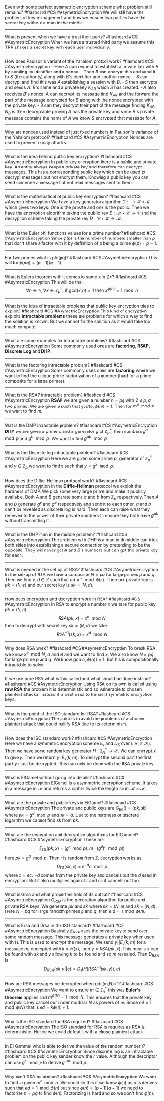 Even with some perfect symmetric encryption scheme what problem still remains? #flashcard #CS #AsymetricEncryption
	We will still have the problem of key management and how we ensure two parties have the secret key without a man in the middle.

---
What is present when we have a trust their party? #flashcard #CS #AsymetricEncryption
	When we have a trusted third party we assume this TPP shakes a secret key with each user individually.

---
How does Paulson's variant of the Yahalom protcol work? #flashcard #CS #AsymetricEncryption 
	- Here $A$ can request to establish a private key with $B$ by sending its identifier and a nonce. 
	- Then $B$ can encrypt this and send it to $S$ (the authority) along with $B$'s identifier and another nonce. 
	- $S$ can decrypt and find this was $A$ establishing a session with $B$. 
	- $S$ then encrypts and sends $A$: $B$'s name and a private key $K_{AB}$ which $S$ has created.
	- $A$ also receives $B$'s nonce. A can decrypt its message find $K_{AB}$ and the forward the part of the message encrypted for $B$ along with the nonce encrypted with the private key.
	- $B$ can they decrypt their part of the message finding $K_{AB}$, $N_B$ is then decryptable proving $A$ has the private key and since $B$'s private message contains the name of $A$ we know $S$ encrypted that message for $A$.

---
Why are nonces used instead of just fixed numbers in Paulson's variance of the Yahalom protocol? #flashcard #CS #AsymetricEncryption 
	Nonces are used to prevent replay attacks.

---
What is the idea behind public key encryption? #flashcard #CS #AsymetricEncryption 
	In public key encryption there is a public and private key. An entity always keeps a private key and therefore can decrypt messages. This has a corresponding public key which can be used to decrypt messages but not encrypt them. Knowing a public key you can send someone a message but not read messages sent to them.

---
What is the mathematical of public key encryption? #flashcard #CS #AsymetricEncryption 
	We have a key generator algorithm $G:\to\mathcal K\times\mathcal K$ which gives two keys. One is the private and one is the public. Then we have the encryption algorithm taking the public key $E:\mathcal M\times\mathcal K\to \mathcal C$ and the decryption scheme taking the private key $D:\mathcal C\times \mathcal K\to\mathcal M$.

---
What is the Euler phi functions values for a prime number? #flashcard #CS #AsymetricEncryption 
	Since $\phi(p)$ is the number of numbers smaller than $p$ that don't share a factor with it by definition of $p$ being a prime $\phi(p)=p-1$.

---
For two primes what is phi(pq)? #flashcard #CS #AsymetricEncryption 
	This will be $\phi(pq)=(p-1)(q-1)$

---
What is Eulers theorem with it comes to some x in Z*? #flashcard #CS #AsymetricEncryption 
	This will be that $$\forall n\in\mathbb N,\forall x\in \mathbb Z_p^*,\text{ if gcd}(x,n)=1\text{ then }x^{\phi(n)}=1\mod n$$

---
What is the idea of intractable problems that public key encryption tries to exploit? #flashcard #CS #AsymetricEncryption 
	This kind of encryption exploits **intractable problems** these are problems for which a way to find the solution is known. But we cannot fin the solution as it would take too much compute.

---
What are some examples for intractable problems? #flashcard #CS #AsymetricEncryption 
	Some commonly used ones are **factoring**, **RSAP**, **Discrete Log** and **DHP**.

---
What is the factoring intractable problem? #flashcard #CS #AsymetricEncryption 
	Some commonly uses ones are **factoring** where we want to find the unique prime factorization of a number (hard for a prime composite for a large primes).

---
What is the RSAP intractable problem? #flashcard #CS #AsymetricEncryption 
  **RSAP** we are given a number $n=pq$ with $2\le p,q$ two primes. We are given $e$ such that $gcd(e,\phi(n))=1$. Then for $m^e\mod n$ we want to find $m$.

---
Wat is the DMP intractable problem? #flashcard #CS #AsymetricEncryption 
	**DHP** we are given a prime $p$ and a generator $g$ of $\mathbb Z_p^*$, then numbers $g^a\mod p$ and $g^b\mod p$. We want to find $g^{ab}\mod p$.

---
What is the Discrete log intractable problem? #flashcard #CS #AsymetricEncryption 
	Here we are given some prime $p$, generator of $\mathbb Z_p^*$ and $y\in\mathbb Z_p$ we want to find $x$ such that $y=g^x\mod p$.

---
How does the Diffie-Hellman protocol work? #flashcard #CS #AsymetricEncryption 
	In the **Diffie-Hellman** protocol we exploit the hardness of DMP. We pick some very large prime and make it publicly available. Both $A$ and $B$ generate some $a$ and $b$ from $\mathbb Z_p$ respectively. Then $A$ and $B$ generate $g^a$ and $g^b$ respectively and send it to each other. $a$ and $b$ can't be revealed as discrete log is hard. Then each can raise what they received to the power of their private numbers to ensure they both have $g^{ab}$ without transmitting it.

---
What is the DHP man in the middle problem? #flashcard #CS #AsymetricEncryption 
	The problem with DHP is a man in th middle can trick both sides into establishing a secure connection by pretending to be the opposite. They will never get $A$ and $B$'s numbers but can get the private key for each.

---
What is needed in the set up of RSA? #flashcard #CS #AsymetricEncryption 
	In the set-up of RSA we have a composite $N=pq$ for large primes $p$ and $q$. Then we find $e,d\in Z$ such that $ed=1\mod \phi(n)$. Then our private key is $pk=(N,e)$ and our secret key is $sk=(N,d)$.

---
How does encryption and decryption work in RSA? #flashcard #CS #AsymetricEncryption 
	In RSA to encrypt a number $x$ we take for public key $pk=(N,e)$ $$RSA(pk,x)=x^e\mod N$$then to decrypt with secret key $sk=(N,d)$ we take $$RSA^{-1}(sk,x)=x^d\mod N$$

---
Why does RSA work? #flashcard #CS #AsymetricEncryption 
	To break RSA we know $x^e\mod N$, $d$ and $N$ and we want to find $x$. We also know $N=pq$ for large prime $p$ and $q$. We know $gcd(e,\phi(n))=1$. But his is computationally intractable to solve.

---
If we use pure RSA what is this called and what should be done instead? #flashcard #CS #AsymetricEncryption 
	Using RSA on its own is called using **raw RSA** the problem it is deterministic and so vulnerable to chosen plaintext attacks. Instead it is best used to transmit symmetric encryption keys.

---
What is the point of the ISO standard for RSA? #flashcard #CS #AsymetricEncryption 
	The point is to avoid the problems of a chosen plaintext attack that could nullify RSA due to its determinism.

---
How does the ISO standard work? #flashcard #CS #AsymetricEncryption 
	Here we have a symmetric encryption scheme $E_s$ and $D_S$ over $(\mathcal M, \mathcal C,\mathcal K)$. Then we have some random key generator $H:\mathbb Z_N^*\to \mathcal K$. We can encrypt $x$ to give $y$. Then we return $y||E_s(k,m)$. To decrypt the second part the first part $y$ must be decrypted. This can only be done with the RSA private key.

---
What is ElGamel without going into details? #flashcard #CS #AsymetricEncryption 
	ElGamel is a asymmetric encryption scheme. It takes in a message in $\mathcal M$ and returns a cipher twice the length so in $\mathcal M\times\mathcal M$.

---
What are the private and public keys in ElGamel? #flashcard #CS #AsymetricEncryption 
	The private and public keys are $G_{EG}()=(pk,sk)$ where $pk=g^d\mod p$ and $sk=d$. Due to the hardness of discrete logarithm we cannot find $sk$ from $pk$.

---
What are the encryption and decryption algorithms for ElGammel? #flashcard #CS #AsymetricEncryption 
	These are $$E_{EG}(pk,x)=(g^r\mod p), m\cdot (g^d)^r\mod p))$$here $pk=g^d\mod p$. Then $r$ is random from $\mathbb Z$. decryption works as $$D_{EG}(sk,x)=e^{-d}c\mod p$$ where $x=ec$. $-d$ comes from the private key and cancels out the $d$ used in encryption. But it also multiplies against $r$ and so it cancels out too.

---
What is Grsa and what properties hold of its output?  #flashcard #CS #AsymetricEncryption 
	$G_{RSA}$ is the generation algorithm for public and private RSA keys. We generate $pk$ and $sk$ where $pk=(N,e)$ and $sk=(N,d)$. Here $N=pq$ for large random primes $p$ and $q$, then $e.d=1\mod \phi(n)$.

---
What is Ersa and Drsa in the ISO standard?  #flashcard #CS #AsymetricEncryption 
	Basically $E_{RSA}$ uses the private key to send over some random message. This message generates a private key when used with $H$. This is used to encrypt the message. We send $y||E_s(k,m)$ for a message $m$, encrypted with $k=H(x)$, then $y=RSA(pk, x)$. This means $x$ can be found with $sk$ and $y$ allowing $k$ to be found and so $m$ revealed. Then $D_{RSA}$ is $$D_{RSA}(sk,y||c)=D_s(H(RSA^{-1}(sk,y)), c)$$

---
How are RSA messages be decrypted when gdc(m,N)=1?  #flashcard #CS #AsymetricEncryption 
	We want to ensure $m\in \mathbb Z_n^*$ this way **Euler's theorem** applies and $m^{\phi(N)}=1\mod N$. This ensures that the private key and public key cancel our under modular $N$ as powers of $m$. Since $ed=1\mod \phi(N)$ that is $ed=k\phi(n)+1$.

---
Why is the ISO standard for RSA required?  #flashcard #CS #AsymetricEncryption 
	The ISO standard for RSA is requires as RSA is deterministic. Hence we could defeat it with a chose plaintext attack.

---
In El Gammel who is able to derive the value of the random number r?  #flashcard #CS #AsymetricEncryption 
	Since discrete log is an intractable problem on the public key sender know the $r$ value. Although the descriptor can use $g^r\mod p$ to derive $g^{-dr}\mod p$.

---
Why can't RSA be broken?   #flashcard #CS #AsymetricEncryption 
	We want to find $m$ given $m^e\mod n$. We could do this if we knew $\phi(n)$ as $d$ is derives such that $ed=1\mod \phi(n)$ but since $\phi(n)=(p-1)(q-1)$ we need to factorize $n=pq$ to find $\phi(n)$. Factorizing is hard and so we don't find $\phi(n)$.